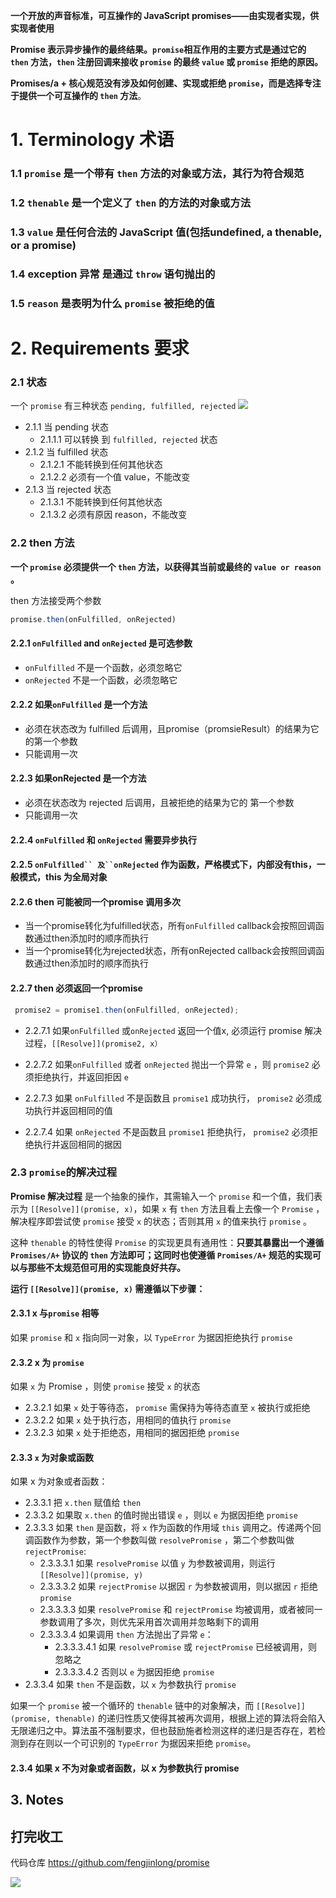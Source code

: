 
**一个开放的声音标准，可互操作的 JavaScript promises——由实现者实现，供实现者使用**

**Promise 表示异步操作的最终结果。`promise`相互作用的主要方式是通过它的 `then` 方法，`then` 注册回调来接收 `promise` 的最终 `value` 或 `promise` 拒绝的原因。**

**Promises/a + 核心规范没有涉及如何创建、实现或拒绝 `promise`，而是选择专注于提供一个可互操作的 `then` 方法**。

# 1. Terminology 术语
### 1.1 `promise` 是一个带有 `then` 方法的对象或方法，其行为符合规范
### 1.2 `thenable` 是一个定义了 `then` 的方法的对象或方法
### 1.3 `value`  是任何合法的 JavaScript 值(包括undefined, a thenable, or a promise)
### 1.4 exception 异常 是通过 `throw` 语句抛出的
### 1.5 `reason` 是表明为什么 `promise` 被拒绝的值
# 2. Requirements 要求
### 2.1 状态
一个 `promise` 有三种状态 `pending, fulfilled, rejected`
![](promise.png)
- 2.1.1 当 pending 状态
  - 2.1.1.1 可以转换 到 `fulfilled, rejected` 状态
- 2.1.2 当 fulfilled 状态
  - 2.1.2.1 不能转换到任何其他状态
  - 2.1.2.2 必须有一个值 value，不能改变
- 2.1.3 当 rejected 状态
  - 2.1.3.1 不能转换到任何其他状态
  - 2.1.3.2 必须有原因 reason，不能改变

### 2.2 then  方法
**一个 `promise` 必须提供一个 `then` 方法，以获得其当前或最终的 `value or reason` 。**

then 方法接受两个参数 
```js
promise.then(onFulfilled, onRejected)
```

#### 2.2.1 `onFulfilled` and `onRejected` 是可选参数

- `onFulfilled` 不是一个函数，必须忽略它
- `onRejected` 不是一个函数，必须忽略它

#### 2.2.2 如果`onFulfilled` 是一个方法

- 必须在状态改为 fulfilled 后调用，且promise（promsieResult）的结果为它的第一个参数
- 只能调用一次

#### 2.2.3 如果onRejected 是一个方法

- 必须在状态改为 rejected 后调用，且被拒绝的结果为它的 第一个参数
- 只能调用一次

#### 2.2.4 `onFulfilled` 和 `onRejected` 需要异步执行

#### 2.2.5 `onFulfilled`` 及``onRejected` 作为函数，严格模式下，内部没有this，一般模式，this 为全局对象

#### 2.2.6 then 可能被同一个promise 调用多次

- 当一个promise转化为fulfilled状态，所有`onFulfilled` callback会按照回调函数通过then添加时的顺序而执行
- 当一个promise转化为rejected状态，所有onRejected callback会按照回调函数通过then添加时的顺序而执行

#### 2.2.7 then 必须返回一个promise

```js
 promise2 = promise1.then(onFulfilled, onRejected);
```

- 2.2.7.1 如果`onFulfilled` 或`onRejected` 返回一个值x, 必须运行 promise 解决过程，`[[Resolve]](promise2, x）`
- 2.2.7.2 如果`onFulfilled` 或者 `onRejected` 抛出一个异常 `e` ，则 `promise2` 必须拒绝执行，并返回拒因 `e`

- 2.2.7.3 如果 `onFulfilled` 不是函数且 `promise1` 成功执行， `promise2` 必须成功执行并返回相同的值

- 2.2.7.4 如果 `onRejected` 不是函数且 `promise1` 拒绝执行， `promise2` 必须拒绝执行并返回相同的据因

### 2.3 `promise`的解决过程

**Promise 解决过程** 是一个抽象的操作，其需输入一个 `promise` 和一个值，我们表示为 `[[Resolve]](promise, x)`，如果 `x` 有 `then` 方法且看上去像一个 `Promise` ，解决程序即尝试使 `promise` 接受 `x` 的状态；否则其用 `x` 的值来执行 `promise` 。

这种 `thenable` 的特性使得 `Promise` 的实现更具有通用性：**只要其暴露出一个遵循 `Promises/A+` 协议的 `then` 方法即可；这同时也使遵循 `Promises/A+` 规范的实现可以与那些不太规范但可用的实现能良好共存。**

**运行 `[[Resolve]](promise, x)` 需遵循以下步骤：**

#### 2.3.1 x 与`promise` 相等

如果 `promise` 和 `x` 指向同一对象，以 `TypeError` 为据因拒绝执行 `promise`

#### 2.3.2 x 为 `promise` 

如果 `x` 为 Promise ，则使 `promise` 接受 `x` 的状态

- 2.3.2.1 如果 `x` 处于等待态， `promise` 需保持为等待态直至 `x` 被执行或拒绝
- 2.3.2.2 如果 `x` 处于执行态，用相同的值执行 `promise`
- 2.3.2.3 如果 `x` 处于拒绝态，用相同的据因拒绝 `promise`

#### 2.3.3 `x` 为对象或函数

如果 x 为对象或者函数：

- 2.3.3.1 把 `x.then` 赋值给 `then`
- 2.3.3.2 如果取 `x.then` 的值时抛出错误 `e` ，则以 `e` 为据因拒绝 `promise`
- 2.3.3.3 如果 `then` 是函数，将 `x` 作为函数的作用域 `this` 调用之。传递两个回调函数作为参数，第一个参数叫做 `resolvePromise` ，第二个参数叫做 `rejectPromise`:
    - 2.3.3.3.1 如果 `resolvePromise` 以值 `y` 为参数被调用，则运行 `[[Resolve]](promise, y)`
    - 2.3.3.3.2 如果 `rejectPromise` 以据因 `r` 为参数被调用，则以据因 `r` 拒绝 `promise`
    - 2.3.3.3.3 如果 `resolvePromise` 和 `rejectPromise` 均被调用，或者被同一参数调用了多次，则优先采用首次调用并忽略剩下的调用
    - 2.3.3.3.4 如果调用 `then` 方法抛出了异常 `e`：
        - 2.3.3.3.4.1 如果 `resolvePromise` 或 `rejectPromise` 已经被调用，则忽略之
        - 2.3.3.3.4.2 否则以 `e` 为据因拒绝 `promise`
- 2.3.3.4 如果 `then` 不是函数，以 `x` 为参数执行 `promise`

如果一个 `promise` 被一个循环的 `thenable` 链中的对象解决，而 `[[Resolve]](promise, thenable)` 的递归性质又使得其被再次调用，根据上述的算法将会陷入无限递归之中。算法虽不强制要求，但也鼓励施者检测这样的递归是否存在，若检测到存在则以一个可识别的 `TypeError` 为据因来拒绝 `promise`。

#### 2.3.4 如果 x 不为对象或者函数，以 x 为参数执行 promise

## 3. Notes
## 打完收工
代码仓库
https://github.com/fengjinlong/promise

![](Pasted%20image%2020220426002823.png)